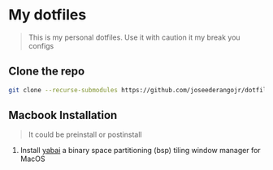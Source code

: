 # My dotfiles

> This is my personal dotfiles. Use it with caution it my break you configs

## Clone the repo

```sh
git clone --recurse-submodules https://github.com/joseederangojr/dotfiles
```

## Macbook Installation
> It could be preinstall or postinstall

1. Install [yabai](https://github.com/koekeishiya/yabai) a binary space partitioning (bsp) tiling window manager for MacOS

